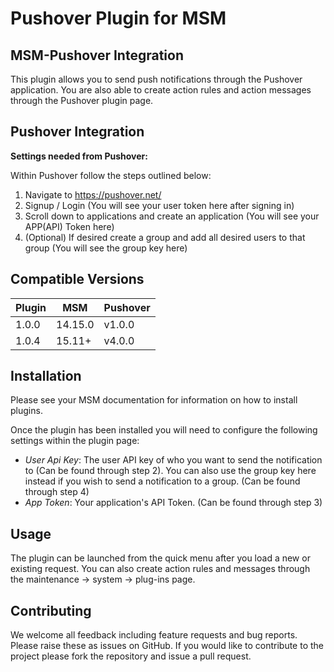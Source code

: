 # Pushover Plugin for MSM

## MSM-Pushover Integration

This plugin allows you to send push notifications through the Pushover application. You are also able to create action rules and action messages through the Pushover plugin page.

## Pushover Integration

**Settings needed from Pushover:**

Within Pushover follow the steps outlined below:

1. Navigate to https://pushover.net/
2. Signup / Login (You will see your user token here after signing in)
3. Scroll down to applications and create an application (You will see your APP(API) Token here)
4. (Optional) If desired create a group and add all desired users to that group (You will see the group key here)


## Compatible Versions

| Plugin  | MSM       |Pushover|
|---------|-----------|----------|
| 1.0.0   | 14.15.0   | v1.0.0   |
| 1.0.4   | 15.11+    | v4.0.0   |


## Installation

Please see your MSM documentation for information on how to install plugins.

Once the plugin has been installed you will need to configure the following settings within the plugin page:

+ *User Api Key*: The user API key of who you want to send the notification to (Can be found through step 2). You can also use the group key here instead if you wish to send a notification to a group. (Can be found through step 4)
+ *App Token*: Your application's API Token. (Can be found through step 3)


## Usage

The plugin can be launched from the quick menu after you load a new or existing request.
You can also create action rules and messages through the maintenance -> system -> plug-ins page.

## Contributing

We welcome all feedback including feature requests and bug reports. Please raise these as issues on GitHub. If you would like to contribute to the project please fork the repository and issue a pull request.
